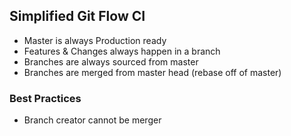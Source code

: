 ## Simplified Git Flow CI

* Master is always Production ready
* Features & Changes always happen in a branch
* Branches are always sourced from master
* Branches are merged from master head (rebase off of master)

### Best Practices

* Branch creator cannot be merger
